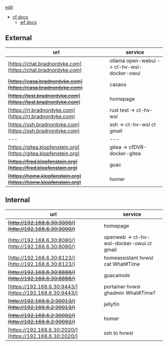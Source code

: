 [edit](https://github.com/2cld/cf/edit/master/README.md)

- [cf docs](./docs/)
  - [wf docs](./docs/wf)

## External

| url | service |
|---|---|
| [https://chat.bradnordyke.com](https://chat.bradnordyke.com) | ollama open-webui -> ct-hv-wsl-docker-owui |
| ~~[https://casa.bradnordyke.com](https://casa.bradnordyke.com)~~ | casaos |
| ~~[https://test.bradnordyke.com](https://test.bradnordyke.com)~~ | homepage |
| [https://rt.bradnordyke.com](https://rt.bradnordyke.com) | rust test -> ct-hv-wsl |
| [https://ssh.bradnordyke.com](https://ssh.bradnordyke.com) | ssh -> ct-hv-wsl ct gmail |
|---|---|
| [https://gitea.klopfenstein.org](https://gitea.klopfenstein.org) | gitea -> cfDVR-docker-gitea |
| ~~[https://fred.klopfenstein.org](https://fred.klopfenstein.org)~~ | guac |
| ~~[https://home.klopfenstein.org](https://home.klopfenstein.org)~~ | homer |

## Internal

| url | service |
|---|---|
| ~~[http://192.168.6.30:3000/](http://192.168.6.30:3000/)~~ | homepage |
| [http://192.168.6.30:8080/](http://192.168.6.30:8080/) | openweb -> ct-hv-wsl-docker-owui ct gmail |
| [http://192.168.6.30:8123/](http://192.168.6.30:8123/) | homeassistant hvwsl cat What#Time |
| ~~[http://192.168.6.30:8888/](http://192.168.6.30:8888/)~~ | guacamole |
| [https://192.168.6.30:9443/](https://192.168.6.30:9443/) | portainer hvwsl ghadmin What#Time? |
| ~~[http://192.168.6.2:30013/](http://192.168.6.2:30013/)~~ | jellyfin |
| ~~[http://192.168.6.2:30092/](http://192.168.6.2:30092/)~~ | homer |
| [https://192.168.6.30:2020/](https://192.168.6.30:2020/) | ssh to hvwsl |



